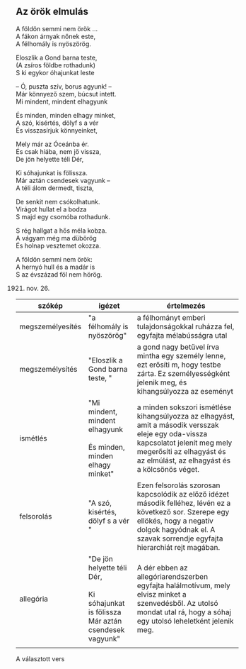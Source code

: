 ## Az örök elmulás

A földön semmi nem örök …  
A fákon árnyak nőnek este,  
A félhomály is nyöszörög.

Eloszlik a Gond barna teste,  
(A zsíros földbe rothadunk)  
S ki egykor óhajunkat leste

– Ó, puszta szív, borus agyunk! –  
Már könnyező szem, búcsut intett.  
Mi mindent, mindent elhagyunk

És minden, minden elhagy minket,  
A szó, kisértés, dölyf s a vér  
És visszasírjuk könnyeinket,

Mely már az Óceánba ér.  
És csak hiába, nem jő vissza,  
De jön helyette téli Dér,

Ki sóhajunkat is fölissza.  
Már aztán csendesek vagyunk –  
A téli álom dermedt, tiszta,

De senkit nem csókolhatunk.  
Virágot hullat el a bodza  
S majd egy csomóba rothadunk.

S rég hallgat a hős méla kobza.  
A vágyam még ma dübörög  
És holnap vesztemet okozza.

A földön semmi nem örök:  
A hernyó hull és a madár is  
S az évszázad föl nem hörög.

1921. nov. 26.

| szókép           | igézet                                                                                       | értelmezés                                                                                                                                                                                                      |
| ---------------- | -------------------------------------------------------------------------------------------- | --------------------------------------------------------------------------------------------------------------------------------------------------------------------------------------------------------------- |
| megszemélyesítés | "a félhomály is nyöszörög"                                                                   | a félhományt emberi tulajdonságokkal ruházza fel, egyfajta mélabússágra utal                                                                                                                                    |
| megszemélysítés  | "Eloszlik a Gond barna teste,  "                                                             | a gond nagy betűvel írva mintha egy személy lenne, ezt erősíti m, hogy testbe zárta. Ez személyességként jelenik meg, és kihangsúlyozza az eseményt                                                             |
| ismétlés         | "Mi mindent, mindent elhagyunk<br><br>És minden, minden elhagy minket"                       | a minden sokszori ismétlése kihangsúlyozza az elhagyást, amit a második versszak eleje egy oda-vissza kapcsolatot jelenít meg mely megerősíti az elhagyást és az elmúlást, az elhagyást és a kölcsönös véget.   |
| felsorolás       | "A szó, kisértés, dölyf s a vér  "                                                           | Ezen felsorolás szorosan kapcsolódik az előző idézet második felléhez, lévén ez a következő sor. Szerepe egy ellökés, hogy a negatív dolgok hagyódnak el. A szavak sorrendje egyfajta hierarchiát rejt magában. |
| allegória        | "De jön helyette téli Dér,<br><br>Ki sóhajunkat is fölissza <br>Már aztán csendesek vagyunk" | A dér ebben az allegóriarendszerben egyfajta halálmotívum, mely elvisz minket a szenvedésből. Az utolsó mondat utal rá, hogy a sóhaj egy utolsó leheletként jelenik meg.                                        |
|                  |                                                                                              |                                                                                                                                                                                                                 |
A választott vers 